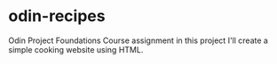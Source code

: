 # odin-recipes
Odin Project Foundations Course assignment
in this project I'll create a simple cooking website using HTML.
